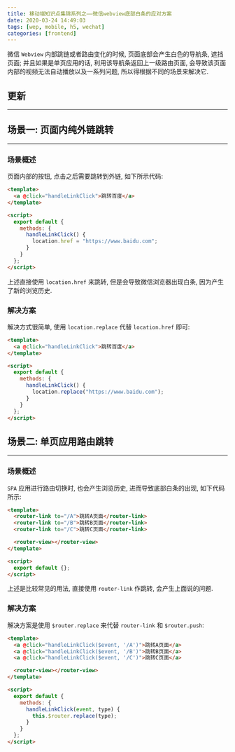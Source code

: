 ```yaml
---
title: 移动端知识点集锦系列之——微信webview底部白条的应对方案
date: 2020-03-24 14:49:03
tags: [wep, mobile, h5, wechat]
categories: [frontend]
---
```


微信 `Webview` 内部跳链或者路由变化的时候, 页面底部会产生白色的导航条, 遮挡页面; 并且如果是单页应用的话, 利用该导航条返回上一级路由页面, 会导致该页面内部的视频无法自动播放以及一系列问题, 所以得根据不同的场景来解决它.

<!-- more -->

## 更新

---

## 场景一: 页面内纯外链跳转

---

### 场景概述

页面内部的按钮, 点击之后需要跳转到外链, 如下所示代码:

```html
<template>
  <a @click="handleLinkClick">跳转百度</a>
</template>

<script>
  export default {
    methods: {
      handleLinkClick() {
        location.href = "https://www.baidu.com";
      }
    }
  };
</script>
```

上述直接使用 `location.href` 来跳转, 但是会导致微信浏览器出现白条, 因为产生了新的浏览历史.

### 解决方案

解决方式很简单, 使用 `location.replace` 代替 `location.href` 即可:

```html
<template>
  <a @click="handleLinkClick">跳转百度</a>
</template>

<script>
  export default {
    methods: {
      handleLinkClick() {
        location.replace("https://www.baidu.com");
      }
    }
  };
</script>
```

## 场景二: 单页应用路由跳转

---

### 场景概述

`SPA` 应用进行路由切换时, 也会产生浏览历史, 进而导致底部白条的出现, 如下代码所示:

```html
<template>
  <router-link to="/A">跳转A页面</router-link>
  <router-link to="/B">跳转B页面</router-link>
  <router-link to="/C">跳转C页面</router-link>

  <router-view></router-view>
</template>

<script>
  export default {};
</script>
```

上述是比较常见的用法, 直接使用 `router-link` 作跳转, 会产生上面说的问题.

### 解决方案

解决方案是使用 `$router.replace` 来代替 `router-link` 和 `$router.push`:

```html
<template>
  <a @click="handleLinkClick($event, '/A')">跳转A页面</a>
  <a @click="handleLinkClick($event, '/B')">跳转B页面</a>
  <a @click="handleLinkClick($event, '/C')">跳转C页面</a>

  <router-view></router-view>
</template>

<script>
  export default {
    methods: {
      handleLinkClick(event, type) {
        this.$router.replace(type);
      }
    }
  };
</script>
```
